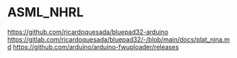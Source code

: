 # ASML_NHRL
https://github.com/ricardoquesada/bluepad32-arduino
https://gitlab.com/ricardoquesada/bluepad32/-/blob/main/docs/plat_nina.md
https://github.com/arduino/arduino-fwuploader/releases
